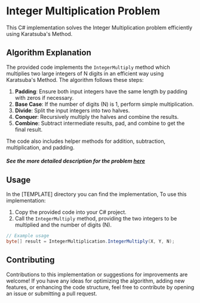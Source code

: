 # Integer Multiplication Problem

This C# implementation solves the Integer Multiplication problem efficiently using Karatsuba's Method.

## Algorithm Explanation

The provided code implements the `IntegerMultiply` method which multiplies two large integers of N digits in an efficient way using Karatsuba's Method. The algorithm follows these steps:

1. **Padding**: Ensure both input integers have the same length by padding with zeros if necessary.
2. **Base Case**: If the number of digits (N) is 1, perform simple multiplication.
3. **Divide**: Split the input integers into two halves.
4. **Conquer**: Recursively multiply the halves and combine the results.
5. **Combine**: Subtract intermediate results, pad, and combine to get the final result.

The code also includes helper methods for addition, subtraction, multiplication, and padding.
##### See the more detailed description for the problem [here](https://github.com/Saalehh/Algorithms/tree/main/IntegerMultiplication/Description.pdf)

## Usage

In the [TEMPLATE] directory you can find the implementation, To use this implementation:

1. Copy the provided code into your C# project.
2. Call the `IntegerMultiply` method, providing the two integers to be multiplied and the number of digits (N).

```csharp
// Example usage
byte[] result = IntegerMultiplication.IntegerMultiply(X, Y, N);
```

## Contributing

Contributions to this implementation or suggestions for improvements are welcome! If you have any ideas for optimizing the algorithm, adding new features, or enhancing the code structure, feel free to contribute by opening an issue or submitting a pull request.
